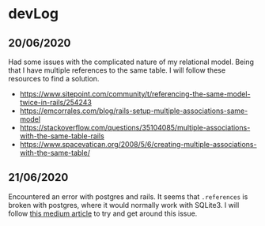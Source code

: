 
# devLog
## 20/06/2020
Had some issues with the complicated nature of my relational model. Being that I have multiple references to the same table. I will follow these resources to find a solution. 
* https://www.sitepoint.com/community/t/referencing-the-same-model-twice-in-rails/254243
* https://emcorrales.com/blog/rails-setup-multiple-associations-same-model
* https://stackoverflow.com/questions/35104085/multiple-associations-with-the-same-table-rails
* https://www.spacevatican.org/2008/5/6/creating-multiple-associations-with-the-same-table/

## 21/06/2020
Encountered an error with postgres and rails. It seems that `.references` is broken with postgres, where it would normally work with SQLite3. 
I will follow [this medium article](https://medium.com/@mindovermiles262/postgresql-foreign-keys-and-reference-ab582a62c7b9) to try and get around this issue. 